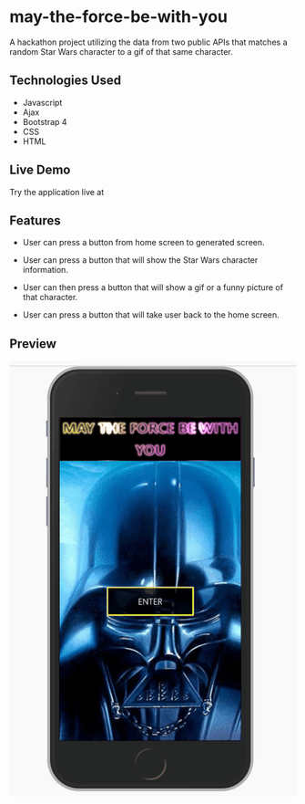 # may-the-force-be-with-you
A hackathon project utilizing the data from two public APIs that matches a random Star Wars character to a gif of that same character.

## Technologies Used
- Javascript
- Ajax
- Bootstrap 4
- CSS
- HTML

## Live Demo
Try the application live at

## Features

- User can press a button from home screen to generated screen.

- User can press a button that will show the Star Wars character information.

- User can then press a button that will show a gif or a funny picture of that character.

- User can press a button that will take user back to the home screen.

## Preview

![Watch the video](api.github.gif)
